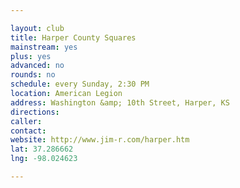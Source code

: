 ```yaml
---

layout: club
title: Harper County Squares
mainstream: yes
plus: yes
advanced: no
rounds: no
schedule: every Sunday, 2:30 PM
location: American Legion
address: Washington &amp; 10th Street, Harper, KS
directions: 
caller: 
contact: 
website: http://www.jim-r.com/harper.htm
lat: 37.286662
lng: -98.024623

---
```


